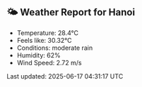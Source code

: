 <!-- WEATHER-START -->
## 🌤 Weather Report for Hanoi

- Temperature: 28.4°C
- Feels like: 30.32°C
- Conditions: moderate rain
- Humidity: 62%
- Wind Speed: 2.72 m/s

Last updated: 2025-06-17 04:31:17 UTC
<!-- WEATHER-END -->
